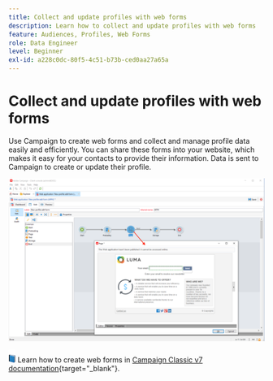 ```yaml
---
title: Collect and update profiles with web forms
description: Learn how to collect and update profiles with web forms
feature: Audiences, Profiles, Web Forms
role: Data Engineer
level: Beginner
exl-id: a228c0dc-80f5-4c51-b73b-ced0aa27a65a
---
```

# Collect and update profiles with web forms

Use Campaign to create web forms and collect and manage profile data easily and efficiently. You can share these forms into your website, which makes it easy for your contacts to provide their information. Data is sent to Campaign to create or update their profile.

![](assets/web-form-page.png) 

![](../assets/do-not-localize/book.png) Learn how to create web forms in [Campaign Classic v7 documentation](https://experienceleague.adobe.com/docs/campaign-classic/using/designing-content/web-forms/about-web-forms.html){target="_blank"}.
